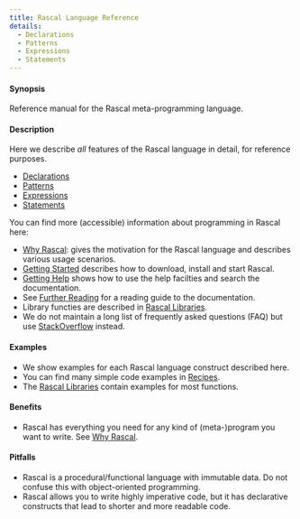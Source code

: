 ```yaml
---
title: Rascal Language Reference
details:
  - Declarations
  - Patterns
  - Expressions
  - Statements
---
```


#### Synopsis

Reference manual for the Rascal meta-programming language. 

#### Description

Here we describe _all_ features of the Rascal language in detail, for reference purposes.

* [Declarations](../Rascal/Declarations/)
* [Patterns](../Rascal/Patterns/)
* [Expressions](../Rascal/Expressions/)
* [Statements](../Rascal/Statements/)

You can find more (accessible) information about programming in Rascal here:

*  [Why Rascal](../WhyRascal/): gives the motivation for the Rascal language and describes various usage scenarios.
*  [Getting Started](../GettingStarted/) describes how to download, install and start Rascal. 
*  [Getting Help](../GettingHelp/) shows how to use the help facilties and search the documentation. 
*  See [Further Reading](../GettingHelp/FurtherReading/) for a reading guide to the documentation.
*  Library functies are described in [Rascal Libraries](../Library/).
*  We do not maintain a long list of frequently asked questions (FAQ) but 
   use [StackOverflow](http://stackoverflow.com/questions/tagged/rascal) instead.


#### Examples

*  We show examples for each Rascal language construct described here.
*  You can find many simple code examples in [Recipes](../Recipes/). 
*  The [Rascal Libraries](../Library/lang/rascal/tutor/examples/Test/Libraries/) contain examples for most functions. 

#### Benefits

*  Rascal has everything you need for any kind of (meta-)program you want to write. See [Why Rascal](../WhyRascal/).

#### Pitfalls

*  Rascal is a procedural/functional language with immutable data. Do not confuse this with object-oriented programming.
*  Rascal allows you to write highly imperative code, but it has declarative constructs that lead to shorter and more readable code.


